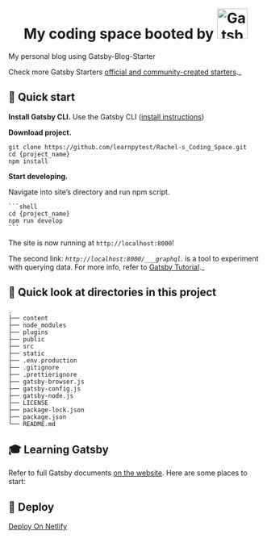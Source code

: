 <h1 align="center">
   My coding space booted by <a href="https://www.gatsbyjs.com">
    <img alt="Gatsby" src="https://www.gatsbyjs.com/Gatsby-Monogram.svg" width="60" />
  </a>
</h1>

My personal blog using Gatsby-Blog-Starter

Check more Gatsby Starters [official and community-created starters](https://www.gatsbyjs.com/docs/gatsby-starters/)._

## 🚀 Quick start

 **Install Gatsby CLI.**
    Use the Gatsby CLI ([install instructions](https://www.gatsbyjs.com/docs/tutorial/part-0/#gatsby-cli))

 **Download project.**
 
   ```shell
   git clone https://github.com/learnpytest/Rachel-s_Coding_Space.git
   cd {project_name}
   npm install
   ```

 **Start developing.**

 Navigate into site’s directory and run npm script.

    ```shell
    cd {project_name}
    npm run develop
    ```

  The site is now running at `http://localhost:8000`!

  The second link: _`http://localhost:8000/___graphql`_. is a tool to experiment with querying data. For more info, refer to [Gatsby Tutorial](https://www.gatsbyjs.com/docs/tutorial/part-4/#use-graphiql-to-explore-the-data-layer-and-write-graphql-queries)._

## 🚀 Quick look at directories in this project

    .
    ├── content
    ├── node_modules
    ├── plugins
    ├── public
    ├── src
    ├── static
    ├── .env.production
    ├── .gitignore
    ├── .prettierignore
    ├── gatsby-browser.js
    ├── gatsby-config.js
    ├── gatsby-node.js
    ├── LICENSE
    ├── package-lock.json
    ├── package.json
    └── README.md

## 🎓 Learning Gatsby

Refer to full Gatsby documents [on the website](https://www.gatsbyjs.com/). Here are some places to start:

## 💫 Deploy

[ Deploy On Netlify](https://app.netlify.com/)
